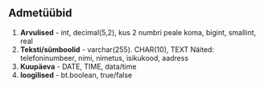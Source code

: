 ## Admetüübid
1. **Arvulised** - int, decimal(5,2), kus 2 numbri peale koma, bigint, smallint, real 
2. **Teksti/sümboolid** - varchar(255). CHAR(10), TEXT
Näited: telefoninumbeer, nimi, nimetus, isikukood, aadress
3. **Kuupäeva** - DATE, TIME, data/time
4. **loogilised** - bt.boolean, true/false
